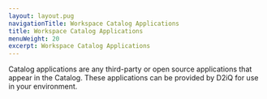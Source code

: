```yaml
---
layout: layout.pug
navigationTitle: Workspace Catalog Applications
title: Workspace Catalog Applications
menuWeight: 20
excerpt: Workspace Catalog Applications
---
```

<!-- TODO: settle down the link target to custom applications -->
Catalog applications are any third-party or open source applications that appear in the Catalog. These applications can be provided by D2iQ for use in your environment.
